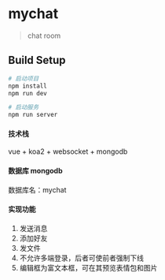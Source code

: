 # mychat

> chat room

## Build Setup

``` bash
# 启动项目
npm install
npm run dev

# 启动服务
npm run server
```

#### 技术栈
vue + koa2 + websocket + mongodb

#### 数据库 mongodb
数据库名：mychat

#### 实现功能
1. 发送消息
2. 添加好友
3. 发文件
4. 不允许多端登录，后者可使前者强制下线
5. 编辑框为富文本框，可在其预览表情包和图片
